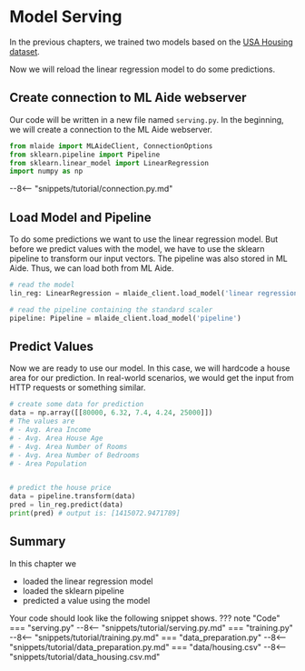 # Model Serving

In the previous chapters, we trained two models based on the 
[USA Housing dataset](https://www.kaggle.com/vedavyasv/usa-housing).

Now we will reload the linear regression model to do some predictions.

## Create connection to ML Aide webserver
Our code will be written in a new file named `serving.py`. In the beginning,
we will create a connection to the ML Aide webserver.
```python
from mlaide import MLAideClient, ConnectionOptions
from sklearn.pipeline import Pipeline
from sklearn.linear_model import LinearRegression
import numpy as np
```
--8<-- "snippets/tutorial/connection.py.md"

## Load Model and Pipeline
To do some predictions we want to use the linear regression model. But before we predict
values with the model, we have to use the sklearn pipeline to transform our input vectors.
The pipeline was also stored in ML Aide. Thus, we can load both from ML Aide.

```python
# read the model
lin_reg: LinearRegression = mlaide_client.load_model('linear regression')

# read the pipeline containing the standard scaler
pipeline: Pipeline = mlaide_client.load_model('pipeline')
```

## Predict Values
Now we are ready to use our model. In this case, we will hardcode a house area for our prediction.
In real-world scenarios, we would get the input from HTTP requests or something similar.

```python
# create some data for prediction
data = np.array([[80000, 6.32, 7.4, 4.24, 25000]])
# The values are
# - Avg. Area Income
# - Avg. Area House Age
# - Avg. Area Number of Rooms
# - Avg. Area Number of Bedrooms
# - Area Population


# predict the house price
data = pipeline.transform(data)
pred = lin_reg.predict(data)
print(pred) # output is: [1415072.9471789]
```

## Summary

In this chapter we

- loaded the linear regression model
- loaded the sklearn pipeline
- predicted a value using the model

Your code should look like the following snippet shows.
??? note "Code"
    === "serving.py"
        --8<-- "snippets/tutorial/serving.py.md"
    === "training.py"
        --8<-- "snippets/tutorial/training.py.md"
    === "data_preparation.py"
        --8<-- "snippets/tutorial/data_preparation.py.md"
    === "data/housing.csv"
        --8<-- "snippets/tutorial/data_housing.csv.md"
